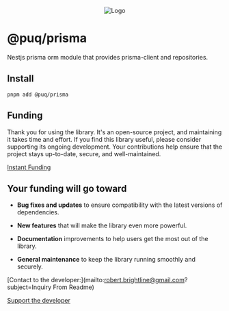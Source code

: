 <p align="center">
  <img src="https://beemood.github.io/puq/libs/prisma/assets/favicon.png" alt="Logo" />
</p>

# @puq/prisma

Nestjs prisma orm module that provides prisma-client and repositories. 

## Install

`pnpm add @puq/prisma`

## Funding

Thank you for using the library. It's an open-source project, and maintaining it takes time and effort. If you find this library useful, please consider supporting its ongoing development. Your contributions help ensure that the project stays up-to-date, secure, and well-maintained.

[Instant Funding]([)

## Your funding will go toward

- **Bug fixes and updates** to ensure compatibility with the latest versions of dependencies.

- **New features** that will make the library even more powerful.

- **Documentation** improvements to help users get the most out of the library.

- **General maintenance** to keep the library running smoothly and securely.

[Contact to the developer:](mailto:robert.brightline@gmail.com?subject=Inquiry From Readme)

[Support the developer]([)
